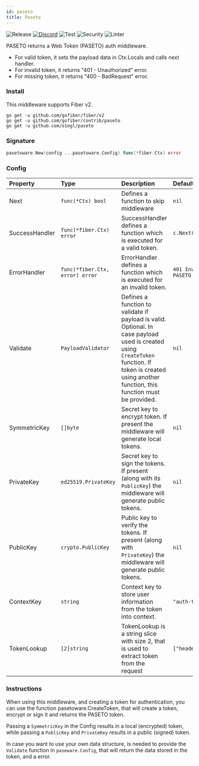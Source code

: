 ```yaml
---
id: paseto
title: Paseto
---
```


![Release](https://img.shields.io/github/v/tag/gofiber/contrib?filter=paseto*)
[![Discord](https://img.shields.io/discord/704680098577514527?style=flat&label=%F0%9F%92%AC%20discord&color=00ACD7)](https://gofiber.io/discord)
![Test](https://github.com/gofiber/contrib/workflows/Tests/badge.svg)
![Security](https://github.com/gofiber/contrib/workflows/Security/badge.svg)
![Linter](https://github.com/gofiber/contrib/workflows/Linter/badge.svg)

PASETO returns a Web Token (PASETO) auth middleware.

- For valid token, it sets the payload data in Ctx.Locals and calls next handler.
- For invalid token, it returns "401 - Unauthorized" error.
- For missing token, it returns "400 - BadRequest" error.

### Install

This middleware supports Fiber v2.

```
go get -u github.com/gofiber/fiber/v2
go get -u github.com/gofiber/contrib/paseto
go get -u github.com/o1egl/paseto
```

### Signature

```go
pasetoware.New(config ...pasetoware.Config) func(*fiber.Ctx) error
```

### Config

| Property       | Type                            | Description                                                                                                                                                                                             | Default                         |
| :------------- | :------------------------------ | :------------------------------------------------------------------------------------------------------------------------------------------------------------------------------------------------------ | :------------------------------ |
| Next           | `func(*Ctx) bool`               | Defines a function to skip middleware                                                                                                                                                                   | `nil`                           |
| SuccessHandler | `func(*fiber.Ctx) error`        | SuccessHandler defines a function which is executed for a valid token.                                                                                                                                  | `c.Next()`                      |
| ErrorHandler   | `func(*fiber.Ctx, error) error` | ErrorHandler defines a function which is executed for an invalid token.                                                                                                                                 | `401 Invalid or expired PASETO` |
| Validate       | `PayloadValidator`              | Defines a function to validate if payload is valid. Optional. In case payload used is created using `CreateToken` function. If token is created using another function, this function must be provided. | `nil`                           |
| SymmetricKey   | `[]byte`                        | Secret key to encrypt token. If present the middleware will generate local tokens.                                                                                                                                                                           | `nil`                           |
| PrivateKey   | `ed25519.PrivateKey`                        | Secret key to sign the tokens. If present (along with its `PublicKey`) the middleware will generate public tokens.                                                                                                                                                                           | `nil`
| PublicKey   | `crypto.PublicKey`                        | Public key to verify the tokens. If present (along with `PrivateKey`) the middleware will generate public tokens.                                                                                                                                                                           | `nil`
| ContextKey     | `string`                        | Context key to store user information from the token into context.                                                                                                                                      | `"auth-token"`                  |
| TokenLookup    | `[2]string`                     | TokenLookup is a string slice with size 2, that is used to extract token from the request                                                                                                               | `["header","Authorization"]`    |

### Instructions

When using this middleware, and creating a token for authentication, you can use the function pasetoware.CreateToken, that will create a token, encrypt or sign it and returns the PASETO token.

Passing a `SymmetricKey` in the Config results in a local (encrypted) token, while passing a `PublicKey` and `PrivateKey` results in a public (signed) token.

In case you want to use your own data structure, is needed to provide the `Validate` function in `paseware.Config`, that will return the data stored in the token, and a error.
